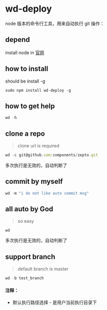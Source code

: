 wd-deploy
===========

node 版本的命令行工具，用来自动执行 git 操作：


## depend

install node in <a target="_blank" href="http://nodejs.org/">官网</a>

## how to install

should be install -g

```javascript
sudo npm install wd-deploy -g
```

## how to get help

```javascript
wd -h
```

## clone a repo

> clone url is required

```javascript
wd -c git@github.com:components/zepto.git
```

多次执行是无效的，自动判断了



## commit by myself

```javascript
wd -m "i do not like auto commit msg"
```


## all auto by God

> so easy

```wd
wd
```

多次执行是无效的，自动判断了


## support branch

> default branch is master

```javascript
wd -b test_branch
```

#### 注释：

* 默认执行路径选择 - 是用户当前执行目录下
